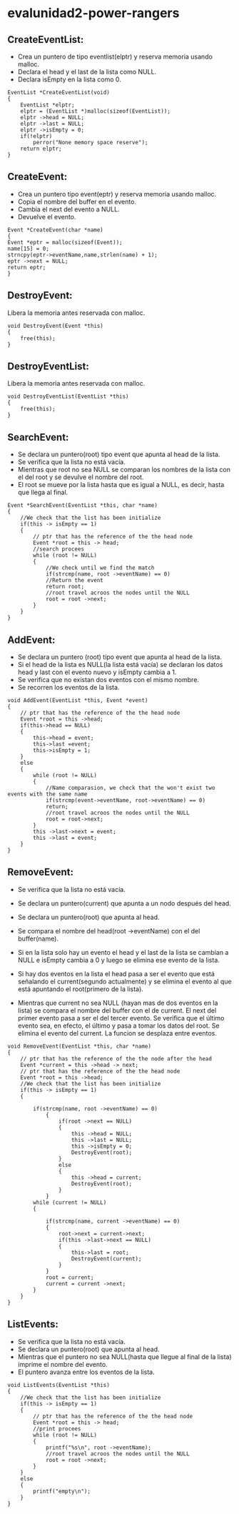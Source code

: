 # evalunidad2-power-rangers

## CreateEventList: 
- Crea un puntero de tipo eventlist(elptr) y reserva memoria usando malloc.
- Declara el head y el last de la lista como NULL.
- Declara isEmpty en la lista como 0.

```
EventList *CreateEventList(void)
{
    EventList *elptr;
    elptr = (EventList *)malloc(sizeof(EventList));
    elptr ->head = NULL;
    elptr ->last = NULL;
    elptr ->isEmpty = 0;
    if(!elptr)
        perror("None memory space reserve");
    return elptr;
}
```

## CreateEvent:
- Crea un puntero tipo event(eptr) y reserva memoria usando malloc.
- Copia el nombre del buffer en el evento.
- Cambia el next del evento a NULL.
- Devuelve el evento.

```
Event *CreateEvent(char *name)
{  
Event *eptr = malloc(sizeof(Event));
name[15] = 0;
strncpy(eptr->eventName,name,strlen(name) + 1);
eptr ->next = NULL;
return eptr;  
}
```

## DestroyEvent:
Libera la memoria antes reservada con malloc.

```
void DestroyEvent(Event *this)
{
    free(this);
}
```

## DestroyEventList:
Libera la memoria antes reservada con malloc.

```
void DestroyEventList(EventList *this)
{
    free(this);
}
```

## SearchEvent:
- Se declara un puntero(root) tipo event que apunta al head de la lista.
- Se verifica que la lista no está vacía.
- Mientras que root no sea NULL se comparan los nombres de la lista con el del root y se devulve el nombre del root.
- El root se mueve por la lista hasta que es igual a NULL, es decir, hasta que llega al final.

```
Event *SearchEvent(EventList *this, char *name)
{
    //We check that the list has been initialize
    if(this -> isEmpty == 1)
    {
        // ptr that has the reference of the the head node
        Event *root = this -> head;
        //search procees
        while (root != NULL)
        {
            //We check until we find the match
            if(strcmp(name, root ->eventName) == 0)
            //Return the event
            return root;
            //root travel acroos the nodes until the NULL
            root = root ->next;
        }
    }
}
```

## AddEvent:
- Se declara un puntero (root) tipo event que apunta al head de la lista.
- Si el head de la lista es NULL(la lista está vacía) se declaran los datos head y last con el evento nuevo y isEmpty cambia a 1.
- Se verifica que no existan dos eventos con el mismo nombre.
- Se recorren los eventos de la lista.

```
void AddEvent(EventList *this, Event *event)
{
    // ptr that has the reference of the the head node
    Event *root = this ->head;
    if(this->head == NULL)
    {
        this->head = event;
        this->last =event;
        this->isEmpty = 1;
    }
    else
    {  
        while (root != NULL)
        {
            //Name comparasion, we check that the won't exist two events with the same name
            if(strcmp(event->eventName, root->eventName) == 0)
            return;
            //root travel acroos the nodes until the NULL
            root = root->next;
        }
        this ->last->next = event;
        this ->last = event;
    }
}
```

## RemoveEvent:
- Se verifica que la lista no está vacía.
- Se declara un puntero(current) que apunta a un nodo después del head.
- Se declara un puntero(root) que apunta al head.
- Se compara el nombre del head(root ->eventName) con el del buffer(name).
- Si en la lista solo hay un evento el head y el last de la lista se cambian a NULL e isEmpty cambia a 0 y luego se elimina ese evento de la lista.

- Si hay dos eventos en la lista el head pasa a ser el evento que está señalando el current(segundo actualmente) y se elimina el evento al que está
apuntando el root(primero de la lista).

- Mientras que current no sea NULL (hayan mas de dos eventos en la lista) se compara el nombre del buffer con el de current.
El next del primer evento pasa a ser el del tercer evento.
Se verifica que el último evento sea, en efecto, el último y pasa a tomar los datos del root.
Se elimina el evento del current.
La funcion se desplaza entre eventos.

```
void RemoveEvent(EventList *this, char *name)
{
    // ptr that has the reference of the the node after the head
    Event *current = this ->head -> next;
    // ptr that has the reference of the the head node
    Event *root = this ->head;
    //We check that the list has been initialize
    if(this -> isEmpty == 1)
    {
        
        if(strcmp(name, root ->eventName) == 0)
            {
                if(root ->next == NULL)
                {
                    this ->head = NULL;
                    this ->last = NULL;
                    this ->isEmpty = 0;
                    DestroyEvent(root);
                }
                else
                {
                    this ->head = current;
                    DestroyEvent(root);
                }
            }
        while (current != NULL)
        {
            
            if(strcmp(name, current ->eventName) == 0)
            {
                root->next = current->next;
                if(this ->last->next == NULL)
                {
                    this->last = root;
                    DestroyEvent(current);
                }
            }
            root = current;
            current = current ->next;
        }      
    }
}
```

## ListEvents:
- Se verifica que la lista no está vacía.
- Se declara un puntero(root) que apunta al head.
- Mientras que el puntero no sea NULL(hasta que llegue al final de la lista) imprime el nombre del evento.
- El puntero avanza entre los eventos de la lista.

```
void ListEvents(EventList *this)
{
    //We check that the list has been initialize
    if(this -> isEmpty == 1)
    {
        // ptr that has the reference of the the head node
        Event *root = this -> head;
        //print procees
        while (root != NULL)
        {
            printf("%s\n", root ->eventName);
            //root travel acroos the nodes until the NULL
            root = root ->next;
        }
    }
    else
    {
        printf("empty\n");
    }
}
```

